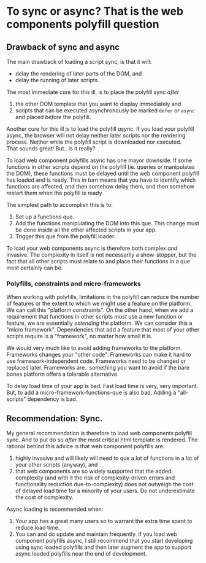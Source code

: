 # To sync or async? That is the web components polyfill question

## Drawback of sync and async
The main drawback of loading a script sync, is that it will:
* delay the rendering of later parts of the DOM, and
* delay the running of later scripts.

The most immediate cure for this ill, is to place the polyfill sync *after* 
1. the other DOM template that you want to display immediately and 
2. scripts that can be executed asynchronously be marked `defer` or `async` 
and placed *before* the polyfill.

Another cure for this ill is to load the polyfill *async*.
If you load your polyfill async, the browser will not delay 
neither later scripts nor the rendering process. 
Neither while the polyfill script is downloaded nor executed.                           
That sounds great! But.. is it really?

To load web component polyfills async has one mayor downside.
If some functions in other scripts depend on the polyfill (ie. queries or manipulates the DOM),
these functions must be delayed until the web component polyfill has loaded and is ready.
This in turn means that you have to identify which functions are affected, and then 
somehow delay them, and then somehow restart them when the polyfill is ready.

The simplest path to accomplish this is to:
1. Set up a functions que. 
2. Add the functions manipulating the DOM into this que. 
This change must be done inside all the other affected scripts in your app.
3. Trigger this que from the polyfill loader.

To load your web components async is therefore both complex *and* invasive.
The complexity in itself is not necessarily a show-stopper, but 
the fact that all other scripts must relate to and place their functions in a que 
most certainly can be.

### Polyfills, constraints and micro-frameworks
When working with polyfills, limitations in the polyfill can reduce the number of features 
or the extent to which we might use a feature on the platform. 
We can call this "platform constraints".
On the other hand, when we add a requirement that functions in other scripts 
*must* use a new function or feature, we are essentially *extending* the platform. 
We can consider this a "micro framework".
Dependencies that add a feature that most of your other scripts require is a "framework", 
no matter how small it is.

We would very much like to avoid adding frameworks to the platform.
Frameworks changes your "other code". 
Frameworks can make it hard to use framework-independent code.
Frameworks need to be changed or replaced later.
Frameworks are.. something you want to avoid if the bare bones platform offers a tolerable alternative.

To delay load time of your app is bad. Fast load time is very, very important.
But, to add a micro-framework-functions-que is also bad. Adding a "all-scripts" dependency is bad.

## Recommendation: Sync.
My general recommendation is therefore to load web components polyfill sync. 
And to put do so *after* the most critical html template is rendered.
The rational behind this advice is that web component polyfills are:
1. highly invasive and will likely will need to que a lot of functions 
in a lot of your other scripts (anyway), and
2. that web components are so widely supported that the added complexity
(and with it the risk of complexity-driven errors and functionality reduction due-to-complexity)
does not outweigh the cost of delayed load time for a minority of your users. 
Do not underestimate the cost of complexity.

Async loading is recommended when:
1. Your app has a great many users so to warrant the extra time spent to reduce load time.
2. You can and do update and maintain frequently.
If you load web component polyfills async, I still recommend that you start 
developing using sync loaded polyfills and then later augment the app to support async 
loaded polyfills near the end of development.




<!--
### Questions to ask when you consider async vs sync
If you in order to load the polyfill async need to add a micro-framework-functions-que dependency 
to your entire app, you most definitively want to evaluate whether or not this is worth it.
Here are some of the questions you might ask yourself:

* When will the need for the polyfill diminish so that I can remove the dependency?
* How much extra complexity and thereby risk of errors am I adding by adding this dependency?
* Will the complexity of the functions que come at the expense of functionality in my app?
Will I have to wait to add other functions due to the complexity added by the functions que?
* How many of my users are affected by the change? And how much time does it really cost them?
* How long until these users browsers update so to void the need to wait for the polyfill?
* How critical is it for your application to decrease the wait for this group of users? 
How many users are affected?
-->